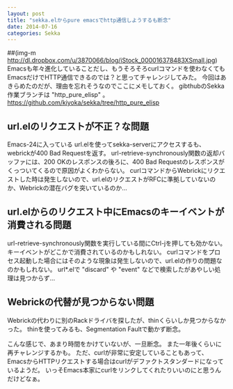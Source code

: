 ```yaml
---
layout: post
title: "sekka.elからpure emacsでhttp通信しようするも断念"
date: 2014-07-16
categories: Sekka
---
```

 ##(img-m http://dl.dropbox.com/u/3870066/blog/iStock_000016378483XSmall.jpg)
Emacsも年々進化していることだし、もうそろそろcurlコマンドを使わなくてもEmacsだけでHTTP通信できるのでは？と思ってチャレンジしてみた。
今回はあきらめたのだが、理由を忘れそうなのでここにメモしておく。
gibthubのSekka作業ブランチは "http_pure_elisp" 。
  https://github.com/kiyoka/sekka/tree/http_pure_elisp

## url.elのリクエストが不正？な問題
Emacs-24に入っている url.elを使ってsekka-serverにアクセスするも、webrickが400 Bad Requestを返す。
url-retrieve-synchronously関数の返却バッファには、200 OKのレスポンスの後ろに、400 Bad Requestのレスポンスがくっついてくるので原因がよくわからない。
curlコマンドからWebrickにリクエストした時は発生しないので、url.elのリクエストがRFCに準拠していないのか、Webrickの潜在バグを突いているのか…

## url.elからのリクエスト中にEmacsのキーイベントが消費される問題
url-retrieve-synchronously関数を実行している間にCtrl-jを押しても効かない。
キーイベントがどこかで消費されているのかもしれない。
curlコマンドをプロセス起動した場合にはそのような現象は発生しないので、url.elの作りの問題なのかもしれない。
url*.elで "discard" や "event"  などで検索したがあやしい処理は見つからず…

## Webrickの代替が見つからない問題
Webrickの代わりに別のRackドライバを探したが、thinくらいしか見つからなかった。
thinを使ってみるも、Segmentation Faultで動かず断念。

こんな感じで、あまり時間をかけていないが、一旦断念。
また一年後くらいに再チャレンジするかも。
ただ、curlが非常に安定していることもあって、EmacsからHTTPリクエストする場合はcurlがデファクトスタンダードになっているようだ。
いっそEmacs本家にcurlをリンクしてくれたりいいのにと思うんだけどなぁ。
